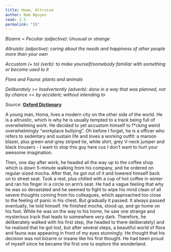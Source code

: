 ```yaml
---
title: Homa, Altruism
author: Nam Nguyen
read: 2.5
permalink: "15"
---
```


*Bizarre = Peculiar (adjective): Unusual or strange*

*Altruistic (adjective): caring about the needs and happiness of other people more than your own*

*Accustom (+ to) (verb): to make yourself/somebody familiar with something or become used to it*

*Flora and Fauna: plants and animals*

*Deliberately >< Inadvertently (adverb): done in a way that was planned, not by chance >< by accident; without intending to*

_Source:_ [**Oxford Dictionary**](https://www.oxfordlearnersdictionaries.com/)

A young man, Homa, lives a modern city on the other side of the world. He is a altruistic, which is why he is usually tempted to a track being full of overwhelming work. He decided to yet accustom himself to f*cking weird overwhelmingly “workplace bullying”. Oh before I forget, he is a officer who refers to sedentary and sustain life and loves a working outfit: a maroon blazer, plus green-and-grey striped tie, white shirt, grey V-neck jumper and black trousers - I want to stop this guy here cuz I don’t want to hurt your awesome imagination. 

Then, one day after work, he headed all the way up to the coffee shop which is down 5-minute walking from his company, and he ordered on regular-sized mocha. After that, he got out of it and lowered himself back on to street seat. Took a rest, plus chilled with a cup of hot coffee in winter and ran his finger in a circle on arm’s seat. He had a vague feeling that why he was so devastated and he seemed to fight to wipe his mind clean of all severe thoughts coming from his colleagues, which approached too close to the feeling of panic in his chest. But gradually it passed. It always passed eventually, he told himself. He finished mocha, stood up, and go home on his foot. While he was on the way to his home, he saw one strange and mysterious track that leads to somewhere very dark. Therefore, he deliberately walked with his first step, (he headed to there deliberately) and he realised that he got lost, but after several steps, a beautiful world of flora and fauna was appearing in front of my eyes stunningly. He thought that his decision was not bizarre or insane like his first thought. He had been proud of myself since he became the first one to explore the wonderland.